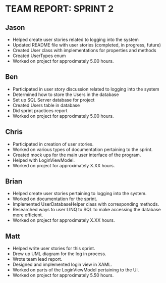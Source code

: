 TEAM REPORT: SPRINT 2
=====

Jason
-----
* Helped create user stories related to logging into the system
* Updated README file with user stories (completed, in progress, future)
* Created User class with implementations for properties and methods
* Created UserTypes enum
* Worked on project for approximately 5.00 hours.

Ben
-----
* Participated in user story discussion related to logging into the system
* Determined how to store the Users in the database
* Set up SQL Server database for project
* Created Users table in database
* Did sprint practices report
* Worked on project for approximately 5.00 hours.

Chris
-----
* Participated in creation of user stories.
* Worked on various types of documentation pertaining to the sprint.
* Created mock ups for the main user interface of the program.
* Helped with LoginViewModel. 
* Worked on project for approximately X.XX hours.

Brian
-----
* Helped create user stories pertaining to logging into the system.
* Worked on documentation for the sprint.
* Implemented UserDatabaseHelper class with corresponding methods.
* Researched ways to user LINQ to SQL to make accessing the database more efficient.
* Worked on project for approximately X.XX hours.

Matt
-----
* Helped write user stories for this sprint.
* Drew up UML diagram for the log in process. 
* Wrote team lead report.
* Designed and implemented login view in XAML.
* Worked on parts of the LoginViewModel pertaining to the UI.
* Worked on project for approximately 5.50 hours.
